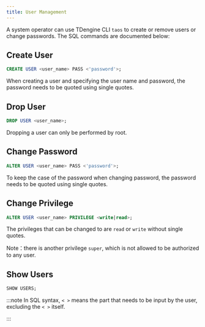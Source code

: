 ```yaml
---
title: User Management
---
```


A system operator can use TDengine CLI `taos` to create or remove users or change passwords. The SQL commands are documented below:

## Create User

```sql
CREATE USER <user_name> PASS <'password'>;
```

When creating a user and specifying the user name and password, the password needs to be quoted using single quotes.

## Drop User

```sql
DROP USER <user_name>;
```

Dropping a user can only be performed by root.

## Change Password

```sql
ALTER USER <user_name> PASS <'password'>;
```

To keep the case of the password when changing password, the password needs to be quoted using single quotes.

## Change Privilege

```sql
ALTER USER <user_name> PRIVILEGE <write|read>;
```

The privileges that can be changed to are `read` or `write` without single quotes.

Note：there is another privilege `super`, which is not allowed to be authorized to any user.

## Show Users

```sql
SHOW USERS;
```

:::note
In SQL syntax, `< >` means the part that needs to be input by the user, excluding the `< >` itself.

:::
